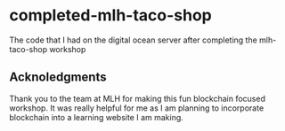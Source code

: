 # completed-mlh-taco-shop
The code that I had on the digital ocean server after completing the mlh-taco-shop workshop

## Acknoledgments
Thank you to the team at MLH for making this fun blockchain focused workshop. It was really helpful for me as I am planning to incorporate blockchain into a learning website I am making.

